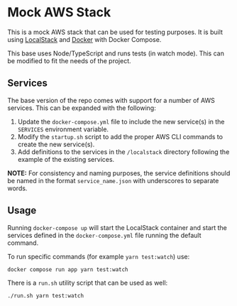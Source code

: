 # Mock AWS Stack

This is a mock AWS stack that can be used for testing purposes. It is built using [LocalStack](https://www.localstack.cloud/)
and [Docker](https://www.docker.com/) with Docker Compose.

This base uses Node/TypeScript and runs tests (in watch mode). This can be modified to fit the needs of the project.

## Services

The base version of the repo comes with support for a number of AWS services. This can be expanded with the following:

1. Update the `docker-compose.yml` file to include the new service(s) in the `SERVICES` environment variable.
2. Modify the `startup.sh` script to add the proper AWS CLI commands to create the new service(s).
3. Add definitions to the services in the `/localstack` directory following the
   example of the existing services.

**NOTE:** For consistency and naming purposes, the service definitions should be named in the format `service_name.json` with underscores to separate words.

## Usage

Running `docker-compose up` will start the LocalStack container and start the services defined in the `docker-compose.yml` file running the default command.

To run specific commands (for example `yarn test:watch`) use:

```bash
docker compose run app yarn test:watch
```

There is a `run.sh` utility script that can be used as well:

```bash
./run.sh yarn test:watch
```
